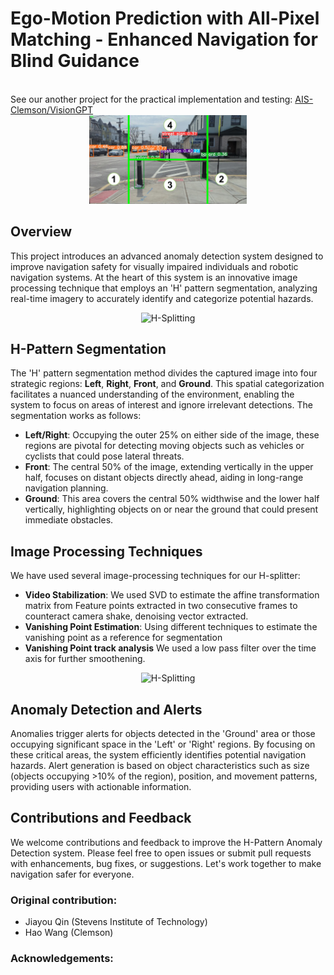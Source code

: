 
# Ego-Motion Prediction with All-Pixel Matching - Enhanced Navigation for Blind Guidance

<br>
See our another project for the practical implementation and testing:
<a href="https://github.com/AIS-Clemson/VisionGPT" target="_blank">AIS-Clemson/VisionGPT</a>


<div align="center">
    <img src="./pictures/H_segmentation.jpeg" alt="H-Splitting" style="width: 50%;">
</div>


## Overview
This project introduces an advanced anomaly detection system designed to improve navigation safety for visually impaired individuals and robotic navigation systems. At the heart of this system is an innovative image processing technique that employs an 'H' pattern segmentation, analyzing real-time imagery to accurately identify and categorize potential hazards.

<div align="center">
    <img src="./pictures/HsplitterV2_2.gif" alt="H-Splitting" style="width: 50%;">
</div>


## H-Pattern Segmentation
The 'H' pattern segmentation method divides the captured image into four strategic regions: **Left**, **Right**, **Front**, and **Ground**. This spatial categorization facilitates a nuanced understanding of the environment, enabling the system to focus on areas of interest and ignore irrelevant detections. The segmentation works as follows:

- **Left/Right**: Occupying the outer 25% on either side of the image, these regions are pivotal for detecting moving objects such as vehicles or cyclists that could pose lateral threats.
- **Front**: The central 50% of the image, extending vertically in the upper half, focuses on distant objects directly ahead, aiding in long-range navigation planning.
- **Ground**: This area covers the central 50% widthwise and the lower half vertically, highlighting objects on or near the ground that could present immediate obstacles.


## Image Processing Techniques
We have used several image-processing techniques for our H-splitter:

- **Video Stabilization**: We used SVD to estimate the affine transformation matrix from Feature points extracted in two consecutive frames to counteract camera shake, denoising vector extracted.
- **Vanishing Point Estimation**: Using different techniques to estimate the vanishing point as a reference for segmentation
- **Vanishing Point track analysis** We used a low pass filter over the time axis for further smoothening.
<div align="center">
    <img src="./pictures/HsplitterV2.gif" alt="H-Splitting" style="width: 50%;">
</div>

## Anomaly Detection and Alerts
Anomalies trigger alerts for objects detected in the 'Ground' area or those occupying significant space in the 'Left' or 'Right' regions. By focusing on these critical areas, the system efficiently identifies potential navigation hazards. Alert generation is based on object characteristics such as size (objects occupying >10% of the region), position, and movement patterns, providing users with actionable information.


## Contributions and Feedback
We welcome contributions and feedback to improve the H-Pattern Anomaly Detection system. Please feel free to open issues or submit pull requests with enhancements, bug fixes, or suggestions. Let's work together to make navigation safer for everyone.

### Original contribution:
- Jiayou Qin (Stevens Institute of Technology)
- Hao Wang (Clemson)

### Acknowledgements:

